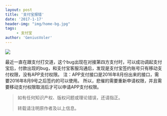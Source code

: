 ```yaml
---
layout: post
title: '支付宝报错'
date: '2017-1-17'
header-img: "img/home-bg.jpg"
tags:
	 - 支付宝
author: 'GeniusVoler'
---
```




![](http://i.imgur.com/oGJOUDI.jpg)



最近一直在跟支付打交道，这个bug出现在对接第四方支付时，可以成功调起支付宝后，付款出现的bug，和支付宝客服沟通后，发现是支付宝签约账号只有移动支付权限，没有APP支付权限。
注：APP支付接口是2016年8月份出来的接口，需要2016年8月9号之后签约的可以使用。
所以，悲催的需要重新申请权限，并且需要移动支付权限取消后才可以申请APP支付权限。                  

> 如有任何知识产权、版权问题或理论错误，还请指正。
>
> 转载请注明原作者及以上信息。